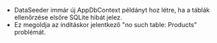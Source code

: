 - DataSeeder immár új AppDbContext példányt hoz létre, ha a táblák ellenőrzése elsőre SQLite hibát jelez.
- Ez megoldja az indításkor jelentkező "no such table: Products" problémát.

